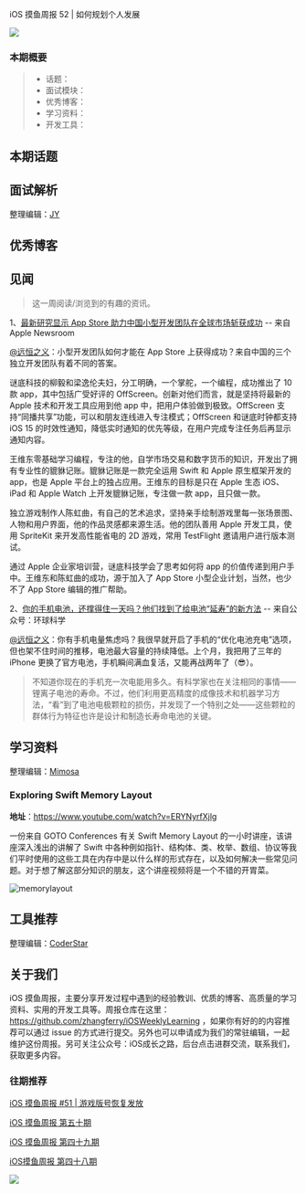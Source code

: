 iOS 摸鱼周报 52 | 如何规划个人发展

![](http://cdn.zhangferry.com/Images/moyu_weekly_cover.jpeg)

### 本期概要

> * 话题：
> * 面试模块：
> * 优秀博客：
> * 学习资料：
> * 开发工具：

## 本期话题



## 面试解析

整理编辑：[JY](https://juejin.cn/user/1574156380931144)



## 优秀博客



## 见闻

> 这一周阅读/浏览到的有趣的资讯。

1、[最新研究显示 App Store 助力中国小型开发团队在全球市场斩获成功](https://www.apple.com.cn/newsroom/2022/05/new-research-highlights-global-success-of-small-businesses-and-chinese-entrepreneurs-on-the-app-store/ "最新研究显示 App Store 助力中国小型开发团队在全球市场斩获成功") -- 来自 Apple Newsroom

[@远恒之义](https://github.com/eternaljust)：小型开发团队如何才能在 App Store 上获得成功？来自中国的三个独立开发团队有着不同的答案。

谜底科技的柳毅和梁逸伦夫妇，分工明确，一个掌舵，一个编程，成功推出了 10 款 app，其中包括广受好评的 OffScreen。创新对他们而言，就是坚持将最新的 Apple 技术和开发工具应用到他 app 中，把用户体验做到极致。OffScreen 支持“同播共享”功能，可以和朋友连线进入专注模式；OffScreen 和谜底时钟都支持 iOS 15 的时效性通知，降低实时通知的优先等级，在用户完成专注任务后再显示通知内容。

王维东零基础学习编程，专注的他，自学市场交易和数字货币的知识，开发出了拥有专业性的貔貅记账。貔貅记账是一款完全运用 Swift 和 Apple 原生框架开发的 app，也是 Apple 平台上的独占应用。王维东的目标是只在 Apple 生态 iOS、iPad 和 Apple Watch 上开发貔貅记账，专注做一款 app，且只做一款。

独立游戏制作人陈虹曲，有自己的艺术追求，坚持亲手绘制游戏里每一张场景图、人物和用户界面，他的作品灵感都来源生活。他的团队善用 Apple 开发工具，使用 SpriteKit 来开发高性能省电的 2D 游戏，常用 TestFlight 邀请用户进行版本测试。

通过 Apple 企业家培训营，谜底科技学会了思考如何将 app 的价值传递到用户手中。王维东和陈虹曲的成功，源于加入了 App Store 小型企业计划，当然，也少不了 App Store 编辑的推广帮助。

2、[你的手机电池，还撑得住一天吗？他们找到了给电池“延寿”的新方法](https://mp.weixin.qq.com/s/2LxOEqTH090i0JDDAAozoQ) -- 来自公众号：环球科学

[@远恒之义](https://github.com/eternaljust)：你有手机电量焦虑吗？我很早就开启了手机的“优化电池充电”选项，但也架不住时间的推移，电池最大容量的持续降低。上个月，我把用了三年的 iPhone 更换了官方电池，手机瞬间满血复活，又能再战两年了（😎）。

> 不知道你现在的手机充一次电能用多久。有科学家也在关注相同的事情——锂离子电池的寿命。不过，他们利用更高精度的成像技术和机器学习方法，“看”到了电池电极颗粒的损伤，并发现了一个特别之处——这些颗粒的群体行为特征也许是设计和制造长寿命电池的关键。

## 学习资料

整理编辑：[Mimosa](https://juejin.cn/user/1433418892590136)

### Exploring Swift Memory Layout

**地址**：https://www.youtube.com/watch?v=ERYNyrfXjlg

一份来自 GOTO Conferences 有关 Swift Memory Layout 的一小时讲座，该讲座深入浅出的讲解了 Swift 中各种例如指针、结构体、类、枚举、数组、协议等我们平时使用的这些工具在内存中是以什么样的形式存在，以及如何解决一些常见问题。对于想了解这部分知识的朋友，这个讲座视频将是一个不错的开胃菜。

![memorylayout](http://cdn.zhangferry.com/Images/memorylayout.png)

## 工具推荐

整理编辑：[CoderStar](https://mp.weixin.qq.com/mp/homepage?__biz=MzU4NjQ5NDYxNg==&hid=1&sn=659c56a4ceebb37b1824979522adbb15&scene=18)



## 关于我们

iOS 摸鱼周报，主要分享开发过程中遇到的经验教训、优质的博客、高质量的学习资料、实用的开发工具等。周报仓库在这里：https://github.com/zhangferry/iOSWeeklyLearning ，如果你有好的的内容推荐可以通过 issue 的方式进行提交。另外也可以申请成为我们的常驻编辑，一起维护这份周报。另可关注公众号：iOS成长之路，后台点击进群交流，联系我们，获取更多内容。

### 往期推荐

[iOS 摸鱼周报 #51 | 游戏版号恢复发放](https://mp.weixin.qq.com/s/ogjhELipiVFRaYJkT2NQwA)

[iOS 摸鱼周报 第五十期](https://mp.weixin.qq.com/s/6IS0RlytWxjeRHyh0f2fXA)

[iOS 摸鱼周报 第四十九期](https://mp.weixin.qq.com/s/6GvVh8_CJmsm1dp-CfIRvw)

[iOS摸鱼周报 第四十八期](https://mp.weixin.qq.com/s/br4DUrrtj9-VF-VXnTIcZw)

![](http://cdn.zhangferry.com/Images/WechatIMG384.jpeg)

